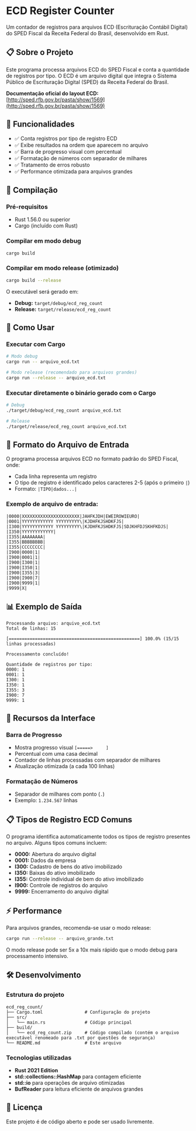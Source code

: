 # ECD Register Counter

Um contador de registros para arquivos ECD (Escrituração Contábil Digital) do SPED Fiscal da Receita Federal do Brasil, desenvolvido em Rust.

## 📋 Sobre o Projeto

Este programa processa arquivos ECD do SPED Fiscal e conta a quantidade de registros por tipo. O ECD é um arquivo digital que integra o Sistema Público de Escrituração Digital (SPED) da Receita Federal do Brasil.

**Documentação oficial do layout ECD:** [http://sped.rfb.gov.br/pasta/show/1569](http://sped.rfb.gov.br/pasta/show/1569)

## 🚀 Funcionalidades

- ✅ Conta registros por tipo de registro ECD
- ✅ Exibe resultados na ordem que aparecem no arquivo
- ✅ Barra de progresso visual com percentual
- ✅ Formatação de números com separador de milhares
- ✅ Tratamento de erros robusto
- ✅ Performance otimizada para arquivos grandes

## 🔧 Compilação

### Pré-requisitos

- Rust 1.56.0 ou superior
- Cargo (incluído com Rust)

### Compilar em modo debug

```bash
cargo build
```

### Compilar em modo release (otimizado)

```bash
cargo build --release
```

O executável será gerado em:
- **Debug:** `target/debug/ecd_reg_count`
- **Release:** `target/release/ecd_reg_count`

## 🎯 Como Usar

### Executar com Cargo

```bash
# Modo debug
cargo run -- arquivo_ecd.txt

# Modo release (recomendado para arquivos grandes)
cargo run --release -- arquivo_ecd.txt
```

### Executar diretamente o binário gerado com o Cargo

```bash
# Debug
./target/debug/ecd_reg_count arquivo_ecd.txt

# Release
./target/release/ecd_reg_count arquivo_ecd.txt
```

## 📄 Formato do Arquivo de Entrada

O programa processa arquivos ECD no formato padrão do SPED Fiscal, onde:

- Cada linha representa um registro
- O tipo de registro é identificado pelos caracteres 2-5 (após o primeiro `|`)
- Formato: `|TIPO|dados...|`

### Exemplo de arquivo de entrada:

```
|0000|XXXXXXXXXXXXXXXXXXXXXX|JAHFKJDH|EWEIROWIEURO|
|0001|YYYYYYYYYYYY YYYYYYYYY\|KJDHFKJSHDKFJS|
|I300|YYYYYYYYYYYY YYYYYYYYY\|KJDHFKJSHDKFJS|SDJKHFDJSKHFKDJS|
|I350|YYYYYYYYYYYY|
|I355|AAAAAAAA|
|I355|BBBBBBBB|
|I355|CCCCCCCC|
|I900|0000|1|
|I900|0001|1|
|I900|I300|1|
|I900|I350|1|
|I900|I355|3|
|I900|I900|7|
|I900|9999|1|
|9999|X|
```

## 📊 Exemplo de Saída

```
Processando arquivo: arquivo_ecd.txt
Total de linhas: 15

[==================================================] 100.0% (15/15 linhas processadas)

Processamento concluído!

Quantidade de registros por tipo:
0000: 1
0001: 1
I300: 1
I350: 1
I355: 3
I900: 7
9999: 1
```

## 🎨 Recursos da Interface

### Barra de Progresso
- Mostra progresso visual `[=====>     ]`
- Percentual com uma casa decimal
- Contador de linhas processadas com separador de milhares
- Atualização otimizada (a cada 100 linhas)

### Formatação de Números
- Separador de milhares com ponto (`.`)
- Exemplo: `1.234.567` linhas

## 📋 Tipos de Registro ECD Comuns

O programa identifica automaticamente todos os tipos de registro presentes no arquivo. Alguns tipos comuns incluem:

- **0000:** Abertura do arquivo digital
- **0001:** Dados da empresa
- **I300:** Cadastro de bens do ativo imobilizado
- **I350:** Baixas do ativo imobilizado
- **I355:** Controle individual de bem do ativo imobilizado
- **I900:** Controle de registros do arquivo
- **9999:** Encerramento do arquivo digital

## ⚡ Performance

Para arquivos grandes, recomenda-se usar o modo release:

```bash
cargo run --release -- arquivo_grande.txt
```

O modo release pode ser 5x a 10x mais rápido que o modo debug para processamento intensivo.

## 🛠️ Desenvolvimento

### Estrutura do projeto

```
ecd_reg_count/
├── Cargo.toml                # Configuração do projeto
├── src/
│   └── main.rs               # Código principal
├── build/
│   └── ecd_reg_count.zip     # Código compilado (contém o arquivo executável renomeado para .txt por questões de segurança)
└── README.md                 # Este arquivo
```

### Tecnologias utilizadas

- **Rust 2021 Edition**
- **std::collections::HashMap** para contagem eficiente
- **std::io** para operações de arquivo otimizadas
- **BufReader** para leitura eficiente de arquivos grandes

## 📝 Licença

Este projeto é de código aberto e pode ser usado livremente.
